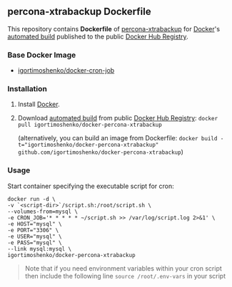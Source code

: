 ## percona-xtrabackup Dockerfile


This repository contains **Dockerfile** of [percona-xtrabackup](https://www.percona.com/software/mysql-database/percona-xtrabackup) for [Docker](https://www.docker.com/)'s [automated build](https://registry.hub.docker.com/u/igortimoshenko/docker-percona-xtrabackup/) published to the public [Docker Hub Registry](https://registry.hub.docker.com/).


### Base Docker Image

* [igortimoshenko/docker-cron-job](https://hub.docker.com/igortimoshenko/docker-cron-job/)


### Installation

1. Install [Docker](https://www.docker.com/).

2. Download [automated build](https://registry.hub.docker.com/u/igortimoshenko/docker-percona-xtrabackup/) from public [Docker Hub Registry](https://registry.hub.docker.com/): `docker pull igortimoshenko/docker-percona-xtrabackup`

   (alternatively, you can build an image from Dockerfile: `docker build -t="igortimoshenko/docker-percona-xtrabackup" github.com/igortimoshenko/docker-percona-xtrabackup`)


### Usage

Start container specifying the executable script for cron:

    docker run -d \
    -v `<script-dir>`/script.sh:/root/script.sh \
    --volumes-from=mysql \
    -e CRON_JOB='* * * * * ~/script.sh >> /var/log/script.log 2>&1' \
    -e HOST="mysql" \
    -e PORT="3306" \
    -e USER="mysql" \
    -e PASS="mysql" \
    --link mysql:mysql \
    igortimoshenko/docker-percona-xtrabackup    

> Note that if you need environment variables within your cron script then
> include the following line `source /root/.env-vars` in your script
